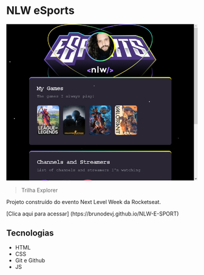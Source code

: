 # NLW eSports

![preview](./.github/preview.png)

> Trilha Explorer

Projeto construído do evento Next Level Week da Rocketseat.

[Clica aqui para acessar] (htps://brunodevj.github.io/NLW-E-SPORT)

## Tecnologias

- HTML
- CSS
- Git e Github
- JS